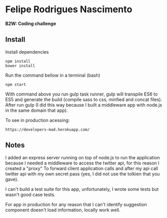 # Felipe Rodrigues Nascimento
**B2W: Coding challenge**

## Install


Install dependencies
    
    npm install
    bower install

Run the command bellow in a terminal (bash)
    
    npm start

With command above you run gulp task runner, gulp will transpile ES6 to ES5 and generate the build (compile sass to css, minfied and concat files). 
After run gulp (I did this way because I built a middleware app with node.js in the same domain that app).

To see in production acessing:

    https://developers-mad.herokuapp.com/


## Notes

I added an express server running on top of node.js to run the application because I needed a middleware to access the twitter api, for this reason I created a "proxy"
To forward client application calls and after my api call twitter api with my own secret pass (yes, I did not use the tolkien that you gave). 

I can't build a test suite for this app, unfortunately, I wrote some tests but wasn't good case tests.

For app in production for any reason that I can't identify suggestion component doesn't load information, locally work well.

